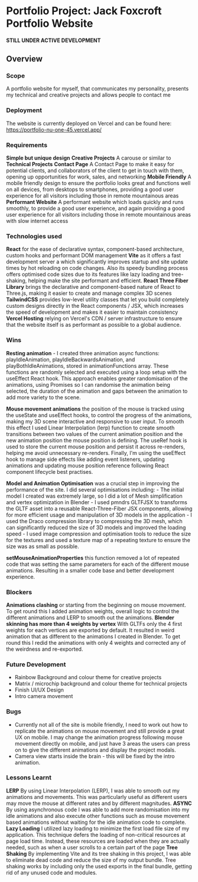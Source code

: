 # Portfolio Project: Jack Foxcroft Portfolio Website

#### STILL UNDER ACTIVE DEVELOPMENT
 
## Overview

### Scope
A portfolio website for myself, that communicates my personality, presents my technical and creative projects and allows people to contact me
 
### Deployment
The website is currently deployed on Vercel and can be found here: https://portfolio-nu-one-45.vercel.app/

### Requirements
**Simple but unique design** 
**Creative Projects** A carouse or similar to 
**Technical Projects**
**Contact Page** A Contact Page to make it easy for potential clients, and collaborators of the client to get in touch with them, opening up opportunities for work, sales, and networking
**Mobile Friendly** A mobile friendly design to ensure the portfolio looks great and functions well on all devices, from desktops to smartphones, providing a good user experience for all visitors including those in remote mountainous areas 
**Performant Website** A performant website which loads quickly and runs smoothly, to provide a good user experience, and again providing a good user experience for all visitors including those in remote mountainous areas with slow internet access
  
### Technologies used
**React** for the ease of declarative syntax, component-based architecture, custom hooks and performant DOM management
**Vite** as it offers a fast development server a which significantly improves startup and site update times by hot reloading on code changes. Also its speedy bundling process offers optimised code sizes due to its features like lazy loading and tree-shaking, helping make the site performant and efficient.
**React Three Fiber Library** brings the declarative and component-based nature of React to Three.js, making it easier to create and manage complex 3D scenes
**TailwindCSS** provides low-level utility classes that let you build completely custom designs directly in the React components / JSX, which increases the speed of development and makes it easier to maintain consistency
**Vercel Hosting** relying on Vercel's CDN / server infrastructure to ensure that the website itself is as performant as possible to a global audience.

 
### Wins
**Resting animation** - I created three animation async functions: playIdleAnimation, playIdleBackwardsAnimation, and playBothIdleAnimations, stored in animationFunctions array. These functions are randomly selected and executed using a loop setup with the useEffect React hook. This approach enables greater randomisation of the animations, using Promises so I can randomise the animation being selected, the duration of the animation and gaps between the animation to add more variety to the scene.

**Mouse movement animations** the position of the mouse is tracked using the useState and useEffect hooks, to control the progress of the animations, making my 3D scene interactive and responsive to user input. To smooth this effect I used Linear Interpolation (lerp) function to create smooth transitions between two values of the current animation position and the new animation position the mouse position is defining. The useRef hook is used to store the current mouse position and persist it across re-renders, helping me avoid unnecessary re-renders. Finally, I'm using the useEffect hook to manage side effects like adding event listeners, updating animations and updating mouse position reference following React component lifecycle best practises.

**Model and Animation Optimisation** was a crucial step in improving the performance of the site. I did several optimisations including:
    - The initial model I created was extremely large, so I did a lot of Mesh simplification and vertex optimization in Blender 
    - I used pmndrs GLTFJSX to transforms the GLTF asset into a reusable React-Three-Fiber JSX components, allowing for more efficient usage and manipulation of 3D models in the application
    - I used the Draco compression library to compressing the 3D mesh, which can significantly reduced the size of 3D models and improved the loading speed 
    - I used image compression and optimisation tools to reduce the size for the textures and used a texture map of a repeating texture to ensure the size was as small as possible.

**setMouseAnimationProperties** this function removed a lot of repeated code that was setting the same parameters for each of the different mouse animations. Resulting in a smaller code base and better development experience.

### Blockers
**Animations clashing** or starting from the beginning on mouse movement. To get round this I added animation weights, overall logic to control the different animations and LERP to smooth out the animations.
**Blender skinning has more than 4 weights by vertex** With GLTFs only the 4 first weights for each vertices are exported by default. It resulted in weird animation that as different to the animations I created in Blender. To get round this I redid the animations with only 4 weights and corrected any of the weirdness and re-exported.

### Future Development
- Rainbow Background and colour theme for creative projects
- Matrix / microchip background and colour theme for technical projects
- Finish UI/UX Design
- Intro camera movement

### Bugs
- Currently not all of the site is mobile friendly, I need to work out how to replicate the animations on mouse movement and still provide a great UX on mobile. I may change the animation progress following mouse movement directly on mobile, and just have 3 areas the users can press on to give the different animations and display the project modals.
- Camera view starts inside the brain - this will be fixed by the intro animation.

### Lessons Learnt

**LERP**  By using Linear Interpolation (LERP), I was able to smooth out my animations and movements. This was particularly useful as different users may move the mouse at different rates and by different magnitudes.
**ASYNC** By using asynchronous code I was able to add more randomisation into my idle animations and also execute other functions such as mouse movement based animations without waiting for the idle animation code to complete.
**Lazy Loading** I utilized lazy loading to minimize the first load file size of my application. This technique defers the loading of non-critical resources at page load time. Instead, these resources are loaded when they are actually needed, such as when a user scrolls to a certain part of the page
**Tree Shaking** By implementing Vite and its tree shaking in this project, I was able to eliminate dead code and reduce the size of my output bundle. Tree shaking works by including only the used exports in the final bundle, getting rid of any unused code and modules.

